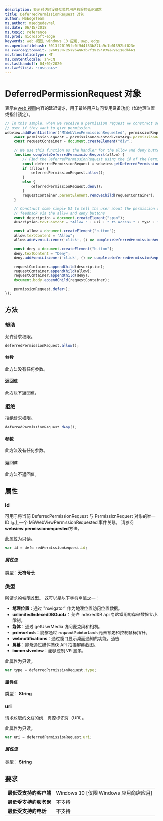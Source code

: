 ```yaml
---
description: 表示对访问设备功能的用户权限的延迟请求
title: DeferredPermissionRequest 对象
author: MSEdgeTeam
ms.author: msedgedevrel
ms.date: 06/15/2018
ms.topic: reference
ms.prod: microsoft-edge
keywords: web 视图、windows 10 应用、uwp、edge
ms.openlocfilehash: 6013f20195fc0f5d4f33b871a9c1b01392bf023e
ms.sourcegitcommit: 6860234c25a8be863b7f29a54838e78e120dbb62
ms.translationtype: MT
ms.contentlocale: zh-CN
ms.lasthandoff: 04/09/2020
ms.locfileid: "10563045"
---
```

# DeferredPermissionRequest 对象

表示由[web 视图](../webview.md)内容的延迟请求，用于最终用户访问专用设备功能（如地理位置或指针锁定）。

```js
// In this sample, when we receive a permission request we construct some basic UI to ask the
// user if they want to give permission.
webview.addEventListener("MSWebViewPermissionRequested", permissionRequestedEventArgs => {
    const permissionRequest = permissionRequestedEventArgs.permissionRequest;
    const requestContainer = document.createElement("div");

    // We use this function as the handler for the allow and deny buttons.
    function completeDeferredPermissionRequest(allow) {
        // Find the DeferredPermissionRequest using the id of the PermissionRequest we deferred.
        const deferredPermissionRequest = webview.getDeferredPermissionRequestById(permissionRequest.id);
        if (allow) {
            deferredPermissionRequest.allow();
        }
        else {
            deferredPermissionRequest.deny();
        }
        requestContainer.parentElement.removeChild(requestContainer);
    }

    // Construct some simple UI to tell the user about the permission request and get their
    // feedback via the allow and deny buttons
    const description = document.createElement("span");
    description.textContent = "Allow " + uri + " to access " + type + "?";

    const allow = document.createElement("button");
    allow.textContent = "Allow";
    allow.addEventListener("click", () => completeDeferredPermissionRequest(true));

    const deny = document.createElement("button");
    deny.textContent = "Deny";
    deny.addEventListener("click", () => completeDeferredPermissionRequest(false));

    requestContainer.appendChild(description);
    requestContainer.appendChild(allow);
    requestContainer.appendChild(deny);
    document.body.appendChild(requestContainer);

    permissionRequest.defer();
});
```

## 方法

### 帮助

允许请求权限。

```js
deferredPermissionRequest.allow();
```

#### 参数

此方法没有任何参数。

#### 返回值

此方法不返回值。

### 拒绝

拒绝请求权限。

```js
deferredPermissionRequest.deny();
```

#### 参数

此方法没有任何参数。

#### 返回值

此方法不返回值。

## 属性

### id

可用于将当前 DeferredPermissionRequest 与 PermissionRequest 对象的唯一 ID 与上一个 MSWebViewPermissionRequested 事件关联。 请参阅**webview.permissionrequested**方法。

此属性为只读。

```js
var id = deferredPermissionRequest.id;
```

##### 属性值

类型：**无符号长**

### 类型

所请求的权限类型。 这可以是以下字符串值之一：

- **地理位置**：通过 "navigator" 作为地理位置访问位置数据。
- **unlimitedIndexedDBQuota**：允许 IndexedDB api 忽略常用的存储数据大小限制。
- **媒体**：通过 getUserMedia 访问麦克风和相机。
- **pointerlock**：能够通过 requestPointerLock 元素锁定和控制鼠标指针。
- **webnotifications**：通过窗口显示桌面通知的功能。通告.
- **屏幕**：能够通过媒体捕获 API 拍摄屏幕截图。
- **immersiveview**：能够控制 VR 显示。

此属性为只读。

```js
var type = deferredPermissionRequest.type;
```

#### 属性值

类型： **String**

### uri

请求权限的文档的统一资源标识符（URI）。

此属性为只读。

```js
var uri = deferredPermissionRequest.uri;
```

##### 属性值

类型： **String**

## 要求

|                                           |                                      |
|-------------------------------------------|--------------------------------------|
| <strong>最低受支持的客户端</strong> | Windows 10 [仅限 Windows 应用商店应用] |
| <strong>最低受支持的服务器</strong> |            不支持             |
| <strong>最低受支持的电话</strong>  |            不支持             |
